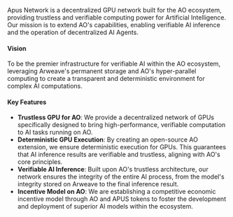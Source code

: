 Apus Network is a decentralized GPU network built for the AO ecosystem, providing trustless and verifiable computing power for Artificial Intelligence. Our mission is to extend AO's capabilities, enabling verifiable AI inference and the operation of decentralized AI Agents.

#### Vision

To be the premier infrastructure for verifiable AI within the AO ecosystem, leveraging Arweave's permanent storage and AO's hyper-parallel computing to create a transparent and deterministic environment for complex AI computations.

#### Key Features

* **Trustless GPU for AO**: We provide a decentralized network of GPUs specifically designed to bring high-performance, verifiable computation to AI tasks running on AO.
* **Deterministic GPU Execution**: By creating an open-source AO extension, we ensure deterministic execution for GPUs. This guarantees that AI inference results are verifiable and trustless, aligning with AO's core principles.
* **Verifiable AI Inference**: Built upon AO's trustless architecture, our network ensures the integrity of the entire AI process, from the model's integrity stored on Arweave to the final inference result.
* **Incentive Model on AO**: We are establishing a competitive economic incentive model through AO and APUS tokens to foster the development and deployment of superior AI models within the ecosystem.
